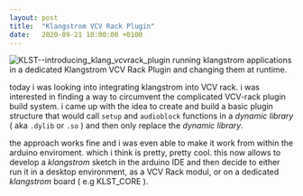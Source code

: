 ```yaml
---
layout: post
title:  "Klangstrom VCV Rack Plugin"
date:   2020-09-21 10:00:00 +0100
---
```


![KLST--introducing_klang_vcvrack_plugin](/assets/2020-09-21-introducing_klang_vcvrack_plugin.png) running klangstrom applications in a dedicated Klangstrom VCV Rack Plugin and changing them at runtime.

today i was looking into integrating klangstrom into VCV rack. i was interested in finding a way to circumvent the complicated VCV-rack plugin build system. i came up with the idea to create and build a basic plugin structure that would call `setup` and `audioblock` functions in a *dynamic library* ( aka `.dylib` or `.so` ) and then only replace the *dynamic library*.

the approach works fine and i was even able to make it work from within the arduino enviroment. which i think is pretty, pretty cool. this now allows to develop a *klangstrom* sketch in the arduino IDE and then decide to either run it in a desktop environment, as a VCV Rack modul, or on a dedicated *klangstrom* board ( e.g KLST_CORE ).